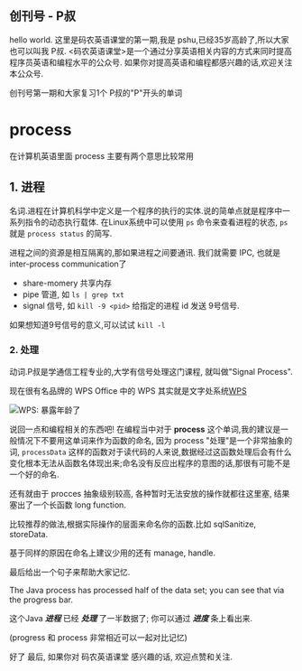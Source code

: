 创刊号 - P叔
----


hello world.
这里是码农英语课堂的第一期,我是 pshu,已经35岁高龄了,所以大家也可以叫我 P叔.
<码农英语课堂>是一个通过分享英语相关内容的方式来同时提高程序员英语和编程水平的公众号.
如果你对提高英语和编程都感兴趣的话,欢迎关注本公众号.

创刊号第一期和大家复习1个 P叔的"P"开头的单词

# process

在计算机英语里面 process 主要有两个意思比较常用

## 1. 进程

名词.进程在计算机科学中定义是一个程序的执行的实体.说的简单点就是程序中一系列指令的动态执行载体.
在Linux系统中可以使用 `ps` 命令来查看进程的状态, `ps` 就是 `process status` 的简写.

进程之间的资源是相互隔离的,那如果进程之间要通讯. 我们就需要 IPC, 也就是
inter-process communication了

* share-momery 共享内存
* pipe 管道, 如 `ls | grep txt`
* signal 信号, 如  `kill -9 <pid>` 给指定的进程 id 发送 9号信号.

如果想知道9号信号的意义,可以试试 `kill -l`

### 2. 处理

动词.P叔是学通信工程专业的,大学有信号处理这门课程, 就叫做"Signal Process".

现在很有名品牌的 WPS Office 中的 WPS 其实就是文字处系统[WPS](https://www.wikiwand.com/zh-hans/WPS%E6%96%87%E5%AD%97%E5%A4%84%E7%90%86%E7%B3%BB%E7%BB%9F)

![WPS: 暴露年龄了](https://upload.wikimedia.org/wikipedia/commons/c/c2/Super-wps.png)

说回一点和编程相关的东西吧! 在编程当中对于 **process** 这个单词,我的建议是一般情况下不要用这单词来作为函数的命名, 因为 process "处理"是一个非常抽象的词, `processData` 这样的函数对于读代码的人来说,数据经过这函数处理后会有什么变化根本无法从函数名体现出来;命名没有反应出程序的意图的话,那很有可能不是一个好的命名.

还有就由于 procces 抽象级别较高, 各种暂时无法安放的操作就都往这里塞, 结果塞出了一个长函数 long function.

比较推荐的做法,根据实际操作的层面来命名你的函数.比如 sqlSanitize, storeData.

基于同样的原因在命名上建议少用的还有 manage, handle.

最后给出一个句子来帮助大家记忆.

The Java process has processed half of the data set; you can see that via the progress bar.

这个Java ***进程*** 已经 ***处理*** 了一半数据了; 你可以通过 ***进度*** 条上看出来.

(progress 和 process 非常相近可以一起对比记忆)

好了
最后,
如果你对 码农英语课堂 感兴趣的话, 欢迎点赞和关注.






